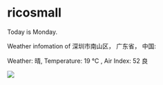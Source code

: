 # ricosmall

Today is Monday.

Weather infomation of 深圳市南山区， 广东省， 中国: 

Weather: 晴, Temperature: 19 ℃ , Air Index: 52 良

<img src="https://github-readme-stats.vercel.app/api?username=ricosmall&show_icons=true" />
